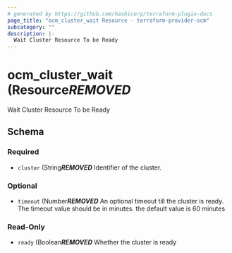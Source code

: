 ```yaml
---
# generated by https://github.com/hashicorp/terraform-plugin-docs
page_title: "ocm_cluster_wait Resource - terraform-provider-ocm"
subcategory: ""
description: |-
  Wait Cluster Resource To be Ready
---
```


# ocm_cluster_wait (Resource***REMOVED***

Wait Cluster Resource To be Ready



<!-- schema generated by tfplugindocs -->
## Schema

### Required

- `cluster` (String***REMOVED*** Identifier of the cluster.

### Optional

- `timeout` (Number***REMOVED*** An optional timeout till the cluster is ready. The timeout value should be in minutes. the default value is 60 minutes

### Read-Only

- `ready` (Boolean***REMOVED*** Whether the cluster is ready


